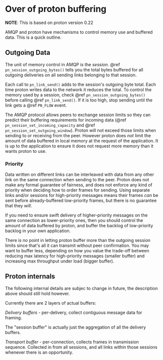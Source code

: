 # Over of proton buffering

**NOTE**: This is based on proton version 0.22

AMQP and proton have mechanisms to control memory use and buffered data.
This is a quick outline.


## Outgoing Data

The unit of memory control in AMQP is the *session*.  @ref
`pn_session_outgoing_bytes()` tells you the total bytes buffered for all
outgoing deliveries on all sending links belonging to that session.

Each call to `pn_link_send()` adds to the session's outgoing byte total.  Each
time proton writes data to the network it reduces the total.  To control the
memory used by a session, check @ref `pn_session_outgoing_bytes()` before
calling @ref `pn_link_send()`. If it is too high, stop sending until the link
gets a @ref `PN_FLOW` event.

The AMQP protocol allows peers to exchange session limits so they can predict
their buffering requirements for incoming data (@ref
`pn_session_set_incoming_capacity` and @ref
`pn_session_set_outgoing_window`). Proton will not exceed those limits when
sending to or receiving from the peer. However proton does *not* limit the
amount of data buffered in local memory at the request of the application.  It
is up to the application to ensure it does not request more memory than it wants
proton to use.

### Priority

Data written on different links can be interleaved with data from any other link
on the same connection when sending to the peer. Proton does not make any formal
guarantee of fairness, and does not enforce any kind of priority when deciding
how to order frames for sending. Using separate links and/or sessions for
high-priority messages means their frames *can* be sent before already-buffered
low-priority frames, but there is no guarantee that they *will*.

If you need to ensure swift delivery of higher-priority messages on the same
connection as lower-priority ones, then you should control the amount of data
buffered by proton, and buffer the backlog of low-priority backlog in your own
application.

There is no point in letting proton buffer more than the outgoing session limits
since that's all it can transmit without peer confirmation. You may want to
buffer less, depending on how you value the trade-off between reducing max
latency for high-priority messages (smaller buffer) and increasing max
throughput under load (bigger buffer).

## Proton internals

The following internal details are subjec to change in future, the description
above should still hold however.

Currently there are 2 layers of actual buffers:

*Delivery buffers* - per-delivery, collect contiguous message data for framing.

The "session buffer" is actually just the aggregation of all the delivery buffers.

*Transport buffer* - per-connection, collects frames in transmission sequence.
Collected in from all sessions, and all links within those sessions whenever there is
an opportunity.









